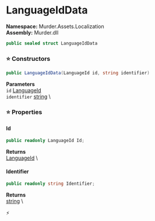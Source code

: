 # LanguageIdData

**Namespace:** Murder.Assets.Localization \
**Assembly:** Murder.dll

```csharp
public sealed struct LanguageIdData
```

### ⭐ Constructors
```csharp
public LanguageIdData(LanguageId id, string identifier)
```

**Parameters** \
`id` [LanguageId](../../../Murder/Assets/Localization/LanguageId.html) \
`identifier` [string](https://learn.microsoft.com/en-us/dotnet/api/System.String?view=net-7.0) \

### ⭐ Properties
#### Id
```csharp
public readonly LanguageId Id;
```

**Returns** \
[LanguageId](../../../Murder/Assets/Localization/LanguageId.html) \
#### Identifier
```csharp
public readonly string Identifier;
```

**Returns** \
[string](https://learn.microsoft.com/en-us/dotnet/api/System.String?view=net-7.0) \


⚡